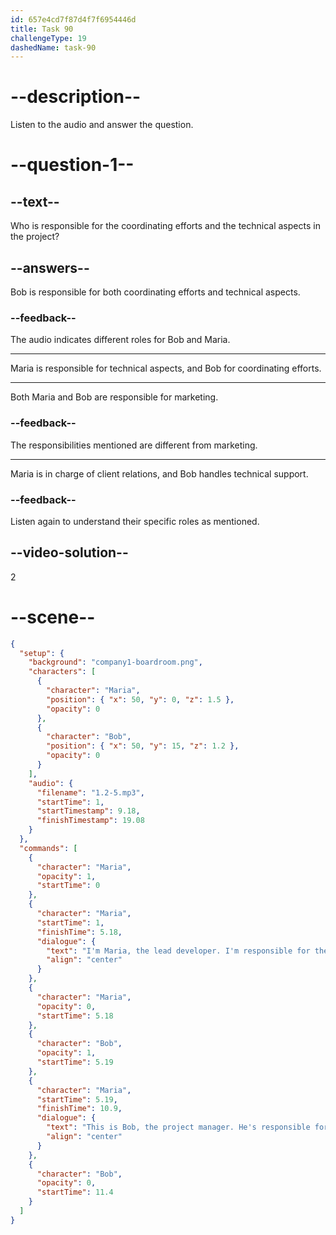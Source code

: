 ```yaml
---
id: 657e4cd7f87d4f7f6954446d
title: Task 90
challengeType: 19
dashedName: task-90
---
```


<!--
AUDIO REFERENCE:
I'm Maria, the lead developer. I’m responsible for the technical aspects of the project. This is Bob, the project manager. He’s responsible for coordinating our efforts to meet your needs.
-->

# --description--

Listen to the audio and answer the question.

# --question-1--

## --text--

Who is responsible for the coordinating efforts and the technical aspects in the project?

## --answers--

Bob is responsible for both coordinating efforts and technical aspects.

### --feedback--

The audio indicates different roles for Bob and Maria.

---

Maria is responsible for technical aspects, and Bob for coordinating efforts.

---

Both Maria and Bob are responsible for marketing.

### --feedback--

The responsibilities mentioned are different from marketing.

---

Maria is in charge of client relations, and Bob handles technical support.

### --feedback--

Listen again to understand their specific roles as mentioned.

## --video-solution--

2

# --scene--

```json
{
  "setup": {
    "background": "company1-boardroom.png",
    "characters": [
      {
        "character": "Maria",
        "position": { "x": 50, "y": 0, "z": 1.5 },
        "opacity": 0
      },
      {
        "character": "Bob",
        "position": { "x": 50, "y": 15, "z": 1.2 },
        "opacity": 0
      }
    ],
    "audio": {
      "filename": "1.2-5.mp3",
      "startTime": 1,
      "startTimestamp": 9.18,
      "finishTimestamp": 19.08
    }
  },
  "commands": [
    {
      "character": "Maria",
      "opacity": 1,
      "startTime": 0
    },
    {
      "character": "Maria",
      "startTime": 1,
      "finishTime": 5.18,
      "dialogue": {
        "text": "I'm Maria, the lead developer. I'm responsible for the technical aspects of the project.",
        "align": "center"
      }
    },
    {
      "character": "Maria",
      "opacity": 0,
      "startTime": 5.18
    },
    {
      "character": "Bob",
      "opacity": 1,
      "startTime": 5.19
    },
    {
      "character": "Maria",
      "startTime": 5.19,
      "finishTime": 10.9,
      "dialogue": {
        "text": "This is Bob, the project manager. He's responsible for coordinating our efforts to meet your needs.",
        "align": "center"
      }
    },
    {
      "character": "Bob",
      "opacity": 0,
      "startTime": 11.4
    }
  ]
}
```
